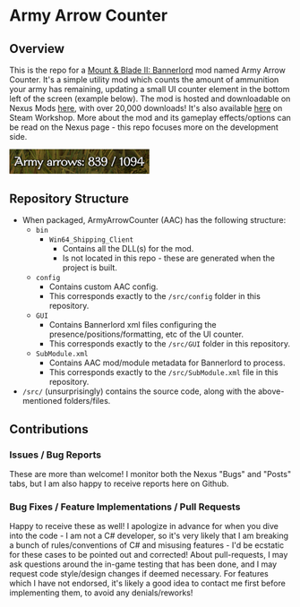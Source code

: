 # Army Arrow Counter

## Overview

This is the repo for a [Mount & Blade II: Bannerlord](https://store.steampowered.com/app/261550/Mount__Blade_II_Bannerlord/) mod named Army Arrow Counter. It's a simple utility mod which counts the amount of ammunition your army has remaining, updating a small UI counter element in the bottom left of the screen (example below). The mod is hosted and downloadable on Nexus Mods [here](https://www.nexusmods.com/mountandblade2bannerlord/mods/448), with over 20,000 downloads! It's also available [here](https://steamcommunity.com/sharedfiles/filedetails/?id=2875690459) on Steam Workshop.
More about the mod and its gameplay effects/options can be read on the Nexus page - this repo focuses more on the development side.

<img src="repo-images/exact-fraction-example.PNG" alt="ui-example" width="250"/>

## Repository Structure

- When packaged, ArmyArrowCounter (AAC) has the following structure:
  - `bin`
    - `Win64_Shipping_Client`
      - Contains all the DLL(s) for the mod.
      - Is not located in this repo - these are generated when the project is built.
  - `config`
    - Contains custom AAC config.
    - This corresponds exactly to the `/src/config` folder in this repository.
  - `GUI`
    - Contains Bannerlord xml files configuring the presence/positions/formatting, etc of the UI counter.
    - This corresponds exactly to the `/src/GUI` folder in this repository.
  - `SubModule.xml`
    - Contains AAC mod/module metadata for Bannerlord to process.
    - This corresponds exactly to the `/src/SubModule.xml` file in this repository.
- `/src/` (unsurprisingly) contains the source code, along with the above-mentioned folders/files.

## Contributions

### Issues / Bug Reports

These are more than welcome! I monitor both the Nexus "Bugs" and "Posts" tabs, but I am also happy to receive reports here on Github.

### Bug Fixes / Feature Implementations / Pull Requests

Happy to receive these as well! I apologize in advance for when you dive into the code - I am not a C# developer, so it's very likely that I am breaking a bunch of rules/conventions of C# and misusing features - I'd be ecstatic for these cases to be pointed out and corrected!
About pull-requests, I may ask questions around the in-game testing that has been done, and I may request code style/design changes if deemed necessary. For features which I have not endorsed, it's likely a good idea to contact me first before implementing them, to avoid any denials/reworks!
